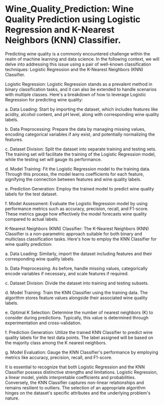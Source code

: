 # Wine_Quality_Prediction: Wine Quality Prediction using Logistic Regression and K-Nearest Neighbors (KNN) Classifier.

Predicting wine quality is a commonly encountered challenge within the realm of machine learning and data science. In the following context, we will delve into addressing this issue using a pair of well-known classification techniques: Logistic Regression and the K-Nearest Neighbors (KNN) Classifier.

Logistic Regression: Logistic Regression stands as a prevalent method in binary classification tasks, and it can also be extended to handle scenarios with multiple classes. Here's a breakdown of how to leverage Logistic Regression for predicting wine quality:

a. Data Loading: Start by importing the dataset, which includes features like acidity, alcohol content, and pH level, along with corresponding wine quality labels.

b. Data Preprocessing: Prepare the data by managing missing values, encoding categorical variables if any exist, and potentially normalizing the features.

c. Dataset Division: Split the dataset into separate training and testing sets. The training set will facilitate the training of the Logistic Regression model, while the testing set will gauge its performance.

d. Model Training: Fit the Logistic Regression model to the training data. Through this process, the model learns coefficients for each feature, signifying the connection between features and wine quality labels.

e. Prediction Generation: Employ the trained model to predict wine quality labels for the test dataset.

f. Model Assessment: Evaluate the Logistic Regression model by using performance metrics such as accuracy, precision, recall, and F1-score. These metrics gauge how effectively the model forecasts wine quality compared to actual labels.

K-Nearest Neighbors (KNN) Classifier: The K-Nearest Neighbors (KNN) Classifier is a non-parametric approach suitable for both binary and multiclass classification tasks. Here's how to employ the KNN Classifier for wine quality prediction:

a. Data Loading: Similarly, import the dataset including features and their corresponding wine quality labels.

b. Data Preprocessing: As before, handle missing values, categorically encode variables if necessary, and scale features if required.

c. Dataset Division: Divide the dataset into training and testing subsets.

d. Model Training: Train the KNN Classifier using the training data. The algorithm stores feature values alongside their associated wine quality labels.

e. Optimal K Selection: Determine the number of nearest neighbors (K) to consider during predictions. Typically, this value is determined through experimentation and cross-validation.

f. Prediction Generation: Utilize the trained KNN Classifier to predict wine quality labels for the test data points. The label assigned will be based on the majority class among the K nearest neighbors.

g. Model Evaluation: Gauge the KNN Classifier's performance by employing metrics like accuracy, precision, recall, and F1-score.

It is essential to recognize that both Logistic Regression and the KNN Classifier possess distinctive strengths and limitations. Logistic Regression, a linear model, yields interpretable coefficients and probabilities. Conversely, the KNN Classifier captures non-linear relationships and remains resilient to outliers. The selection of an appropriate algorithm hinges on the dataset's specific attributes and the underlying problem's nature.
